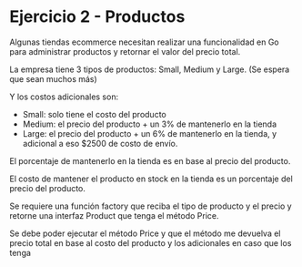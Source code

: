 # Ejercicio 2 - Productos

Algunas tiendas ecommerce necesitan realizar una funcionalidad en Go para administrar productos y retornar el valor del precio total.

La empresa tiene 3 tipos de productos: Small, Medium y Large. (Se espera que sean muchos más)


Y los costos adicionales son:

- Small: solo tiene el costo del producto
- Medium: el precio del producto + un 3% de mantenerlo en la tienda
- Large: el precio del producto + un 6% de mantenerlo en la tienda, y adicional a eso $2500 de costo de envío.

El porcentaje de mantenerlo en la tienda es en base al precio del producto.

El costo de mantener el producto en stock en la tienda es un porcentaje del precio del producto.


Se requiere una función factory que reciba el tipo de producto y el precio y retorne una interfaz Product que tenga el método Price.


Se debe poder ejecutar el método Price y que el método me devuelva el precio total en base al costo del producto y los adicionales en caso que los tenga